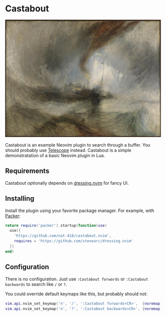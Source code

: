# Castabout

![Turner, "Steam-Boat off a Harbour's Mouth"](./castabout.jpg)

Castabout is an example Neovim plugin to search through a buffer.
You should probably use
[Telescope](https://github.com/nvim-telescope/telescope.nvim) instead.
Castabout is a simple demonstratation of a basic Neovim plugin in Lua.

## Requirements

Castabout optionally depends on
[dressing.nvim](https://github.com/stevearc/dressing.nvim) for fancy UI.

## Installing

Install the plugin using your favorite package manager. For example,
with [Packer](https://github.com/nvim-telescope/telescope.nvim):

```lua
return require('packer').startup(function(use)
  use({
    'https://github.com/nat-418/castabout.nvim',
    requires = 'https://github.com/stevearc/dressing.nvim'
  })
end)
```

## Configuration

There is no configuration. Just use `:Castabout forwards`
or `:Castabout backwards` to search like `/` or `?`.

You could override default keymaps like this, but probably should not:

```lua
vim.api.nvim_set_keymap('n', '/', ':Castabout forwards<CR>',  {noremap = true})
vim.api.nvim_set_keymap('n', '?', ':Castabout backwards<CR>', {noremap = true})
```
